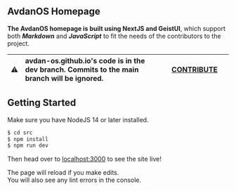## AvdanOS Homepage

**The AvdanOS homepage is built using NextJS and GeistUI**, which support both **_Markdown_** and **_JavaScript_** to fit the needs of the contributors to the project.

| :warning: | **avdan-os.github.io's code is in the dev branch. Commits to the main branch will be ignored.** <br> | &nbsp;&nbsp;&nbsp;&nbsp;[CONTRIBUTE](https://github.com/Avdan-OS/avdan-os.github.io/tree/dev)&nbsp;&nbsp;&nbsp;&nbsp; |
| - |:-| - |

## Getting Started

Make sure you have NodeJS 14 or later installed.

```sh
$ cd src
$ npm install
$ npm run dev
```

Then head over to [localhost:3000](http://localhost:3000) to see the site live!

The page will reload if you make edits.<br />
You will also see any lint errors in the console.
